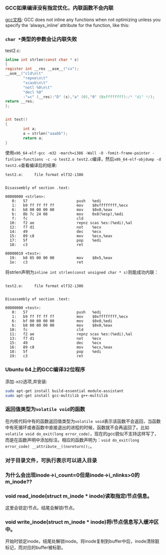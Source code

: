 


### GCC如果编译没有指定优化，内联函数不会内联
[gcc文档](https://gcc.gnu.org/onlinedocs/gcc/Inline.html): GCC does not inline any functions when not optimizing unless you specify the ‘always_inline’ attribute for the function, like this:


### `char *`类型的参数会让内联失败
test2.c:
```c
inline int strlen(const char * s)
{
register int __res __asm__("cx");
__asm__("cld\n\t"
        "repne\n\t"
        "scasb\n\t"
        "notl %0\n\t"
        "decl %0"
        :"=c" (__res):"D" (s),"a" (0),"0" (0xffffffff):/* "di" */);
return __res;
};


int test()
{
        int a;
        a = strlen("aaabb");
        return a;
}
```

使用`x86_64-elf-gcc -m32 -march=i386 -Wall -O -fomit-frame-pointer -finline-functions -c -o test2.o test2.c`编译，然后`x86_64-elf-objdump -d test2.o`查看编译后的结果:

```
test2.o:     file format elf32-i386


Disassembly of section .text:

00000000 <strlen>:
   0:	57                   	push   %edi
   1:	b9 ff ff ff ff       	mov    $0xffffffff,%ecx
   6:	b8 00 00 00 00       	mov    $0x0,%eax
   b:	8b 7c 24 08          	mov    0x8(%esp),%edi
   f:	fc                   	cld
  10:	f2 ae                	repnz scas %es:(%edi),%al
  12:	f7 d1                	not    %ecx
  14:	49                   	dec    %ecx
  15:	89 c8                	mov    %ecx,%eax
  17:	5f                   	pop    %edi
  18:	c3                   	ret

00000019 <test>:
  19:	b8 05 00 00 00       	mov    $0x5,%eax
  1e:	c3                   	ret
```

将strlen声明为`inline int strlen(const unsigned char * s)`则能成功内联：
```

test2.o:     file format elf32-i386


Disassembly of section .text:

00000000 <test>:
   0:	57                   	push   %edi
   1:	b9 ff ff ff ff       	mov    $0xffffffff,%ecx
   6:	bf 00 00 00 00       	mov    $0x0,%edi
   b:	b8 00 00 00 00       	mov    $0x0,%eax
  10:	fc                   	cld
  11:	f2 ae                	repnz scas %es:(%edi),%al
  13:	f7 d1                	not    %ecx
  15:	49                   	dec    %ecx
  16:	89 c8                	mov    %ecx,%eax
  18:	5f                   	pop    %edi
  19:	c3                   	ret
```

### Ubuntu 64上的GCC编译32位程序

添加`-m32`选项,并安装:

```sh 
sudo apt-get install build-essential module-assistant  
sudo apt-get install gcc-multilib g++-multilib  
```

### 返回值类型为`volatile void`的函数

在内核代码中有的函数返回值类型为`volatile void`表示该函数不会返回，当函数中有死循环或者函数中直接退出的进程的时候，函数就不会再返回了。比如`volatile void do_exit(long error_code)`，现在的gcc貌似不支持这样写了，而是在函数声明中添加标注。相应的函数声明为：`void do_exit(long error_code) __attribute__((noreturn));`。

### 对于目录文件，可执行表示可以进入目录


### 为什么会出现inode->i_count=0但是inode->i_nlinks>0的m_inode??

### void read_inode(struct m_inode * inode)读取指定i节点信息。
这里会锁定i节点。结尾会解锁i节点。

### void write_inode(struct m_inode * inode)将i节点信息写入缓冲区中。
开始时锁定inode，结尾处解锁inode。将inode复制到buffer中后，inode清除脏标记，而对应的buffer被标脏。
